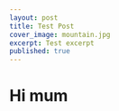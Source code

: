 ```yaml
---
layout: post
title: Test Post 
cover_image: mountain.jpg
excerpt: Test excerpt
published: true
---
```


# Hi mum